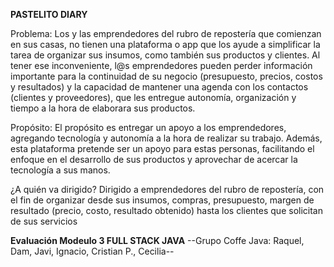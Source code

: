 **PASTELITO DIARY**

Problema:
Los y las emprendedores del rubro de repostería que comienzan en sus casas, no tienen una plataforma o app que los ayude a simplificar la tarea de organizar sus insumos, como también sus productos y clientes.
Al tener ese inconveniente, l@s emprendedores pueden perder información importante para la continuidad de su negocio (presupuesto, precios, costos y resultados) y la capacidad de mantener una agenda con los contactos (clientes y proveedores), que les entregue autonomía, organización y tiempo a la hora de elaborara sus productos.

Propósito:
El propósito es entregar un apoyo a los emprendedores, agregando tecnología y autonomía a la
hora de realizar su trabajo. Además, esta plataforma pretende ser un apoyo para estas personas,
facilitando el enfoque en el desarrollo de sus productos y aprovechar de acercar la tecnología a
sus manos.

¿A quién va dirigido?
Dirigido a emprendedores del rubro de repostería, con el fin de organizar desde sus insumos,
compras, presupuesto, margen de resultado (precio, costo, resultado obtenido) hasta los clientes
que solicitan de sus servicios

**Evaluación Modeulo 3 FULL STACK JAVA**
--Grupo Coffe Java: Raquel, Dam, Javi, Ignacio, Cristian P., Cecilia--
